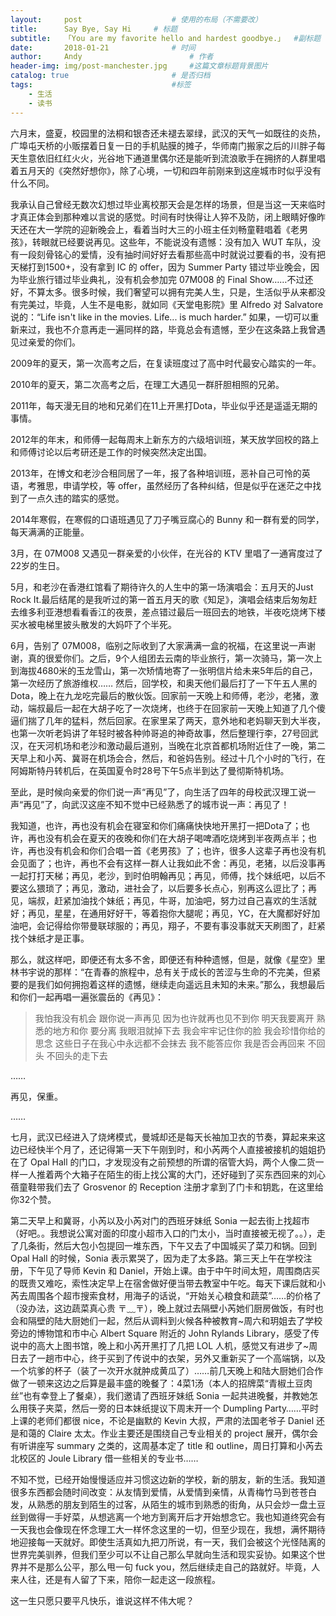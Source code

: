 ```yaml
---
layout:     post   				    # 使用的布局（不需要改）
title:      Say Bye, Say Hi   	# 标题 
subtitle:   「You are my favorite hello and hardest goodbye.」  #副标题
date:       2018-01-21 				# 时间
author:     Andy 						# 作者
header-img: img/post-manchester.jpg 	#这篇文章标题背景图片
catalog: true 						# 是否归档
tags:								#标签
    - 生活
    - 读书
---
```


六月末，盛夏，校园里的法桐和银杏还未褪去翠绿，武汉的天气一如既往的炎热，广埠屯天桥的小贩摆着日复一日的手机贴膜的摊子，华师南门搬家之后的川胖子每天生意依旧红红火火，光谷地下通道里偶尔还是能听到流浪歌手在拥挤的人群里唱着五月天的《突然好想你》，除了心境，一切和四年前刚来到这座城市时似乎没有什么不同。

我承认自己曾经无数次幻想过毕业离校那天会是怎样的场景，但是当这一天来临时才真正体会到那种难以言说的感觉。时间有时快得让人猝不及防，闭上眼睛好像昨天还在大一学院的迎新晚会上，看着当时大三的小班主任刘畅童鞋唱着《老男孩》，转眼就已经要说再见。这些年，不能说没有遗憾：没有加入 WUT 车队，没有一段刻骨铭心的爱情，没有抽时间好好去看那些高中时就说过要看的书，没有把天梯打到1500+，没有拿到 IC 的 offer，因为 Summer Party 错过毕业晚会，因为毕业旅行错过毕业典礼，没有机会参加完 07M008 的 Final Show……不过还好，不算太多。很多时候，我们奢望可以拥有完美人生，只是，生活似乎从来都没有完美过，毕竟，人生不是电影，就如同《天堂电影院》里 Alfredo 对 Salvatore 说的：“Life isn't like in the movies. Life... is much harder.” 如果，一切可以重新来过，我也不介意再走一遍同样的路，毕竟总会有遗憾，至少在这条路上我曾遇见过亲爱的你们。

2009年的夏天，第一次高考之后，在复读班度过了高中时代最安心踏实的一年。

2010年的夏天，第二次高考之后，在理工大遇见一群肝胆相照的兄弟。

2011年，每天漫无目的地和兄弟们在11上开黑打Dota，毕业似乎还是遥遥无期的事情。

2012年的年末，和师傅一起每周末上新东方的六级培训班，某天放学回校的路上和师傅讨论以后考研还是工作的时候突然决定出国。

2013年，在博文和老沙合租同居了一年，报了各种培训班，恶补自己可怜的英语，考雅思，申请学校，等 offer，虽然经历了各种纠结，但是似乎在迷茫之中找到了一点久违的踏实的感觉。

2014年寒假，在寒假的口语班遇见了刀子嘴豆腐心的 Bunny 和一群有爱的同学，每天满满的正能量。

3月，在 07M008 又遇见一群亲爱的小伙伴，在光谷的 KTV 里唱了一通宵度过了22岁的生日。

5月，和老沙在香港红馆看了期待许久的人生中的第一场演唱会：五月天的Just Rock It.最后结尾的是我听过的第一首五月天的歌《知足》，演唱会结束后匆匆赶去维多利亚港想看看香江的夜景，差点错过最后一班回去的地铁，半夜吃烧烤下楼买水被电梯里披头散发的大妈吓了个半死。

6月，告别了 07M008，临别之际收到了大家满满一盒的祝福，在这里说一声谢谢，真的很爱你们。之后，9个人组团去云南的毕业旅行，第一次骑马，第一次上到海拔4680米的玉龙雪山，第一次矫情地寄了一张明信片给未来5年后的自己，第一次经历了旅游维权…… 然后，回学校，和奥天他们最后打了一下午五人黑的 Dota，晚上在九龙吃完最后的散伙饭。回家前一天晚上和师傅，老沙，老猪，激动，端叔最后一起在大胡子吃了一次烧烤，也终于在回家前一天晚上知道了几个傻逼们揣了几年的猛料，然后回家。在家里呆了两天，意外地和老妈聊天到大半夜，也第一次听老妈讲了年轻时被各种帅哥追的神奇故事，然后整理行李，27号回武汉，在天河机场和老沙和激动最后道别，当晚在北京首都机场附近住了一晚，第二天早上和小芮、冀哥在机场会合，然后，和爸妈告别。经过十几个小时的飞行，在阿姆斯特丹转机后，在英国夏令时28号下午5点半到达了曼彻斯特机场。

至此，是时候向亲爱的你们说一声“再见”了，向生活了四年的母校武汉理工说一声“再见”了，向武汉这座不知不觉中已经熟悉了的城市说一声：再见了！

我知道，也许，再也没有机会在寝室和你们痛痛快快地开黑打一把Dota了；也许，再也没有机会在夏天的夜晚和你们在大胡子喝啤酒吃烧烤到半夜两点半；也许，再也没有机会和你们合唱一首《老男孩》了；也许，很多人这辈子再也没有机会见面了；也许，再也不会有这样一群人让我如此不舍：再见，老猪，以后没事再一起打打天梯；再见，老沙，到时伯明翰再见；再见，师傅，找个妹纸吧，以后不要这么猥琐了；再见，激动，进社会了，以后要多长点心，别再这么逗比了；再见，端叔，赶紧加油找个妹纸；再见，牛哥，加油吧，努力过自己喜欢的生活就好；再见，星星，在通用好好干，等着抱你大腿呢；再见，YC，在大魔都好好加油吧，会记得给你带曼联球服的；再见，翔子，不要有事没事就天天刷图了，赶紧找个妹纸才是正事。

那么，就这样吧，即便还有太多不舍，即便还有种种遗憾，但是，就像《星空》里林书宇说的那样：“在青春的旅程中，总有关于成长的苦涩与生命的不完美，但紧要的是我们如何拥抱着这样的遗憾，继续走向遥远且未知的未来。”那么，我想最后和你们一起再唱一遍张震岳的《再见》：

>我怕我没有机会
>跟你说一声再见
>因为也许就再也见不到你
>明天我要离开
>熟悉的地方和你
>要分离
>我眼泪就掉下去
>我会牢牢记住你的脸
>我会珍惜你给的思念
>这些日子在我心中永远都不会抹去
>我不能答应你
>我是否会再回来
>不回头
>不回头的走下去

……

再见，保重。

……

七月，武汉已经进入了烧烤模式，曼城却还是每天长袖加卫衣的节奏，算起来来这边已经快半个月了，还记得第一天下午刚到时，和小芮两个人直接被接机的姐姐扔在了 Opal Hall 的门口，才发现没有之前预想的所谓的宿管大妈，两个人像二货一样一人推着两个大箱子在陌生的街上找公寓的大门，还好碰到了买东西回来的刘心蓓童鞋带我们去了 Grosvenor 的 Reception 注册才拿到了门卡和钥匙，在这里给你32个赞。

第二天早上和冀哥，小芮以及小芮对门的西班牙妹纸 Sonia 一起去街上找超市（好吧。。我想说公寓对面的印度小超市入口的门太小，当时直接被无视了。。），走了几条街，然后大包小包提回一堆东西，下午又去了中国城买了菜刀和锅。回到 Opal Hall 的时候，Sonia 表示累哭了，因为走了太多路。第三天上午在学校注册，下午见了导师 Kevin 和 Daniel，开始上课。由于中午时间太短，周围商店买的既贵又难吃，索性决定早上在宿舍做好便当带去教室中午吃。每天下课后就和小芮去周围各个超市搜索食材，用海子的话说，“开始关心粮食和蔬菜”……的价格了（没办法，这边蔬菜真心贵 〒﹏〒），晚上就过去隔壁小芮她们厨房做饭，有时也会和隔壁的陆大厨她们一起，然后从调料到火候各种被教育~周六和玥姐去了学校旁边的博物馆和市中心 Albert Square 附近的 John Rylands Library，感受了传说中的高大上图书馆，晚上和小芮开黑打了几把 LOL 人机，感觉又有进步了~周日去了一趟市中心，终于买到了传说中的衣架，另外又重新买了一个高端锅，以及一个坑爹的杯子（装了一次开水就肿成黄瓜了）……前几天晚上和陆大厨她们合作做了一顿来这边之后算是最丰盛的晚餐了：4菜1汤（本人的招牌菜“青椒土豆肉丝”也有幸登上了餐桌），我们邀请了西班牙妹纸 Sonia 一起共进晚餐，并教她怎么用筷子夹菜，然后一旁的日本妹纸提议下周末开一个 Dumpling Party……平时上课的老师们都很 nice，不论是幽默的 Kevin 大叔，严肃的法国老爷子 Daniel 还是和蔼的 Claire 太太。作业主要还是围绕自己专业相关的 project 展开，偶尔会有听讲座写 summary 之类的，这周基本定了 title 和 outline，周日打算和小芮去北校区的 Joule Library 借一些相关的专业书……

不知不觉，已经开始慢慢适应并习惯这边新的学校，新的朋友，新的生活。我知道很多东西都会随时间改变：从友情到爱情，从爱情到亲情，从青梅竹马到苍苍白发，从熟悉的朋友到陌生的过客，从陌生的城市到熟悉的街角，从只会炒一盘土豆丝到做得一手好菜，从想逃离一个地方到离开后才开始想念它。我也知道终究会有一天我也会像现在怀念理工大一样怀念这里的一切，但至少现在，我想，满怀期待地迎接每一天就好。即使生活真如九把刀所说，有一天，我们会被这个光怪陆离的世界完美驯养，但我们至少可以不让自己那么早就向生活和现实妥协。如果这个世界并不是那么公平，那么甩一句 fuck you，然后继续走自己的路就好。毕竟，人来人往，还是有人留了下来，陪你一起走这一段旅程。

这一生只愿只要平凡快乐，谁说这样不伟大呢？
